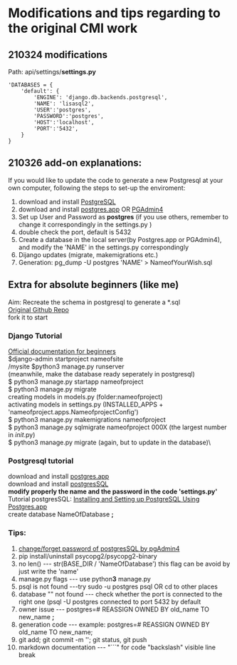 # Modifications and tips regarding to the original CMI work

## 210324 modifications
Path: api/settings/**settings.py**

```
'DATABASES = {
    'default': {
        'ENGINE': 'django.db.backends.postgresql',
        'NAME': 'lisasql2',
        'USER':'postgres',
        'PASSWORD':'postgres',
        'HOST':'localhost',
        'PORT':'5432',
    }
}
```

## 210326 add-on explanations: 
If you would like to update the code to generate a new Postgresql at your own computer, following the steps to set-up the enviroment:
1. download and install [PostgreSQL](https://www.postgresql.org/download/)
2. download and install [postgres.app](https://postgresapp.com/downloads.html) OR [PGAdmin4](https://www.pgadmin.org/download/)
3. Set up User and Password as **postgres** (if you use others, remember to change it correspondingly in the settings.py )
4. double check the port, default is 5432
5. Create a database in the local server(by Postgres.app or PGAdmin4), and modify the 'NAME' in the settings.py correspondingly
6. Dijango updates (migrate, makemigrations etc.)
7. Generation: pg_dump -U postgres 'NAME' > NameofYourWish.sql

## Extra for absolute beginners (like me)
Aim: Recreate the schema in postgresql to generate a *.sql\
[Original Github Repo](https://github.com/ChildMindInstitute/mhdb-tables2api)\
fork it to start

### Django Tutorial
[Official documentation for beginners](https://docs.djangoproject.com/en/3.1/intro/tutorial01/)\
$django-admin startproject nameofsite\
/mysite $python3 manage.py runserver\
(meanwhile, make the database ready seperately in postgresql)\
$ python3 manage.py startapp nameofproject\
$ python3 manage.py migrate\
creating models in models.py (folder:nameofproject)\
activating models in settings.py (INSTALLED_APPS + 'nameofproject.apps.NameofprojectConfig')\
$ python3 manage.py makemigrations nameofproject\
$ python3 manage.py sqlmigrate nameofproject 000X (the largest number in _init_.py)\
$ python3 manage.py migrate (again, but to update in the database)\

### Postgresql tutorial
download and install [postgres.app](https://postgresapp.com/downloads.html)\
download and install [postgresSQL](https://www.postgresql.org/download/)\
**modify properly the name and the password in the code 'settings.py'**\
Tutorial postgresSQL:
[Installing and Setting up PostgreSQL Using Postgres.app](https://www.youtube.com/watch?v=WcCjNGb8g0o)\
create database NameOfDatabase **;**

### Tips:
1. [change/forget password of postgresSQL by pgAdmin4](https://youtu.be/GjLR_qnwFUs)
2. pip install/uninstall psycopg2/psycopg2-binary
3. no len() --- str(BASE_DIR / 'NameOfDatabase') this flag can be avoid by just write the 'name'
4. manage.py flags --- use python**3** manage.py
5. psql is not found ---try sudo -u postgres psql OR cd to other places
6. database "" not found --- check whether the port is connected to the right one (psql -U postgres connected to port 5432 by default
7. owner issue --- postgres=# REASSIGN OWNED BY old_name TO new_name **;** 
8. generation code --- example: postgres=# REASSIGN OWNED BY old_name TO new_name;
9. git add; git commit -m ''; git status, git push
10. markdown documentation --- "```" for code "backslash\" visible line break 